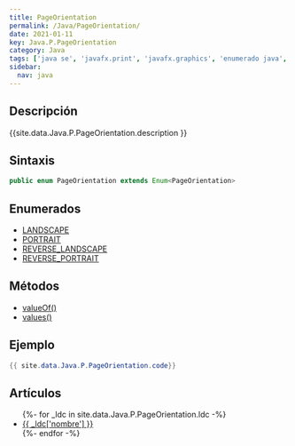 ```yaml
---
title: PageOrientation
permalink: /Java/PageOrientation/
date: 2021-01-11
key: Java.P.PageOrientation
category: Java
tags: ['java se', 'javafx.print', 'javafx.graphics', 'enumerado java', 'JavaFX 8.0']
sidebar: 
  nav: java
---
```


## Descripción
{{site.data.Java.P.PageOrientation.description }}

## Sintaxis
~~~java
public enum PageOrientation extends Enum<PageOrientation>
~~~

## Enumerados
* [LANDSCAPE](/Java/PageOrientation/LANDSCAPE/)
* [PORTRAIT](/Java/PageOrientation/PORTRAIT/)
* [REVERSE_LANDSCAPE](/Java/PageOrientation/REVERSE_LANDSCAPE/)
* [REVERSE_PORTRAIT](/Java/PageOrientation/REVERSE_PORTRAIT/)

## Métodos
* [valueOf()](/Java/PageOrientation/valueOf/)
* [values()](/Java/PageOrientation/values/)

## Ejemplo
~~~java
{{ site.data.Java.P.PageOrientation.code}}
~~~

## Artículos
<ul>
{%- for _ldc in site.data.Java.P.PageOrientation.ldc -%}
   <li>
       <a href="{{_ldc['url'] }}">{{ _ldc['nombre'] }}</a>
   </li>
{%- endfor -%}
</ul>
